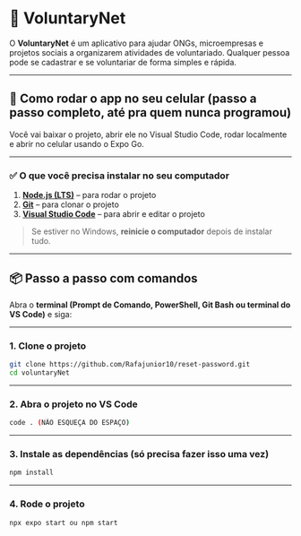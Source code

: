 # 📱 VoluntaryNet

O **VoluntaryNet** é um aplicativo para ajudar ONGs, microempresas e projetos sociais a organizarem atividades de voluntariado. Qualquer pessoa pode se cadastrar e se voluntariar de forma simples e rápida.

---

## 🚀 Como rodar o app no seu celular (passo a passo completo, até pra quem nunca programou)

Você vai baixar o projeto, abrir ele no Visual Studio Code, rodar localmente e abrir no celular usando o Expo Go.

---

### ✅ O que você precisa instalar no seu computador

1. **[Node.js (LTS)](https://nodejs.org/)** – para rodar o projeto
2. **[Git](https://git-scm.com/downloads)** – para clonar o projeto
3. **[Visual Studio Code](https://code.visualstudio.com/)** – para abrir e editar o projeto

> Se estiver no Windows, **reinicie o computador** depois de instalar tudo.

---

## 📦 Passo a passo com comandos

Abra o **terminal (Prompt de Comando, PowerShell, Git Bash ou terminal do VS Code)** e siga:

---

### 1. Clone o projeto

```bash
git clone https://github.com/Rafajunior10/reset-password.git
cd voluntaryNet
```

---
### 2. Abra o projeto no VS Code

```bash
code . (NÃO ESQUEÇA DO ESPAÇO)
```

---
### 3. Instale as dependências (só precisa fazer isso uma vez)

```bash
npm install
```

---
### 4. Rode o projeto

```bash
npx expo start ou npm start
```
